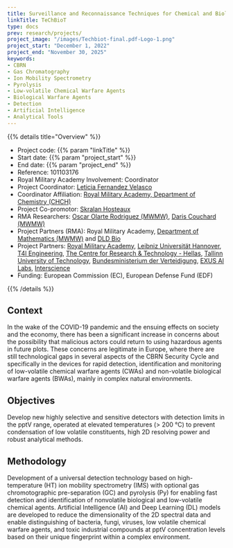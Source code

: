 ```yaml
---
title: Surveillance and Reconnaissance Techniques for Chemical and Biological Threats
linkTitle: TeChBioT
type: docs
prev: research/projects/
project_image: "/images/Techbiot-final.pdf-Logo-1.png"
project_start: "December 1, 2022"
project_end: "November 30, 2025"
keywords:
- CBRN
- Gas Chromatography
- Ion Mobility Spectrometry
- Pyrolysis
- Low-volatile Chemical Warfare Agents
- Biological Warfare Agents
- Detection
- Artificial Intelligence
- Analytical Tools
---
```



{{% details title="Overview" %}}

- Project code: {{% param "linkTitle" %}}
- Start date: {{% param "project_start" %}}
- End date: {{% param "project_end" %}}
- Reference: 101103176
- Royal Military Academy Involvement: Coordinator
- Project Coordinator: [Leticia Fernandez Velasco](https://researchportal.rma.ac.be/en/persons/leticia-fernandez-velasco)
- Coordinator Affiliation: [Royal Military Academy, Department of Chemistry (CHCH)](https://researchportal.rma.ac.be/en/organisations/chemistry)
- Project Co-promotor: [Skralan Hosteaux](https://researchportal.rma.ac.be/nl/persons/skralan-hosteaux)
- RMA Researchers: [Oscar Olarte Rodriguez (MWMW)](https://researchportal.rma.ac.be/en/persons/rodriguez-oscar-olarte),
[Daris Couchard (MWMW)](https://researchportal.rma.ac.be/en/persons/darius-couchard)
- Project Partners (RMA): Royal Military Academy, [Department of Mathematics (MWMW)](https://researchportal.rma.ac.be/en/organisations/mathematics) and [DLD Bio](https://researchportal.rma.ac.be/nl/organisations/dld-bio)
- Project Partners: [Royal Military Academy](https://www.rma.ac.be/en), [Leibniz Universität Hannover](https://www.uni-hannover.de/), [T4I Engineering](https://www.t4ieng.com/), [The Centre for Research & Technology - Hellas](https://www.certh.gr/), [Tallinn University of Technology](https://taltech.ee/), [Bundesministerium der Verteidigung](https://www.bmvg.de/), [EXUS AI Labs](https://www.exus.ai/), [Interscience](https://inter.science/)
- Funding: European Commission (EC), European Defense Fund (EDF)

{{% /details %}}


## Context
In the wake of the COVID-19 pandemic and the ensuing effects on society and the economy, there has been a significant increase in concerns about the possibility that malicious actors could return to using hazardous agents in future plots. These concerns are legitimate in Europe, where there are still technological gaps in several aspects of the CBRN Security Cycle and specifically in the devices for rapid detection, identification and monitoring of low-volatile chemical warfare agents (CWAs) and non-volatile biological warfare agents (BWAs), mainly in complex natural environments.

## Objectives
Develop new highly selective and sensitive detectors with detection limits in the pptV range, operated at elevated temperatures (> 200 °C) to prevent condensation of low volatile constituents, high 2D resolving power and robust analytical methods.

## Methodology
Development of a universal detection technology based on high-temperature (HT) ion mobility spectrometry (IMS) with optional gas chromotographic pre-separation (GC) and pyrolysis (Py) for enabling fast detection and identification of nonvolatile biological and low-volatile chemical agents. Artificial Intelligence (AI) and Deep Learning (DL) models are developed to reduce the dimensionality of the 2D spectral data and enable distinguishing of bacteria, fungi, viruses, low volatile chemical warfare agents, and toxic industrial compounds at pptV concentration levels based on their unique fingerprint within a complex environment.